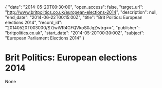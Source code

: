 {
  "date": "2014-05-20T00:30:00", 
  "open_access": false, 
  "target_url": "http://www.britpolitics.co.uk/european-elections-2014", 
  "description": null, 
  "end_date": "2014-06-22T00:15:00Z", 
  "title": "Brit Politics: European elections 2014", 
  "record_id": "20140520T003000/S7/wWR4GFQVkoS0JqZwtrg==", 
  "publisher": "britpolitics.co.uk", 
  "start_date": "2014-05-20T00:30:00Z", 
  "subject": "European Parliament Elections 2014"
}

# Brit Politics: European elections 2014

None